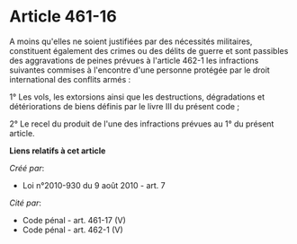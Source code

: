 # Article 461-16

A moins qu'elles ne soient justifiées par des nécessités militaires, constituent également des crimes ou des délits de guerre
et sont passibles des aggravations de peines prévues à l'article 462-1 les infractions suivantes commises à l'encontre d'une
personne protégée par le droit international des conflits armés : 

1° Les vols, les extorsions ainsi que les destructions, dégradations et détériorations de biens définis par le livre III du
présent code ; 

2° Le recel du produit de l'une des infractions prévues au 1° du présent article.

**Liens relatifs à cet article**

_Créé par_:

  - Loi n°2010-930 du 9 août 2010 - art. 7

_Cité par_:

  - Code pénal - art. 461-17 (V)
  - Code pénal - art. 462-1 (V)
